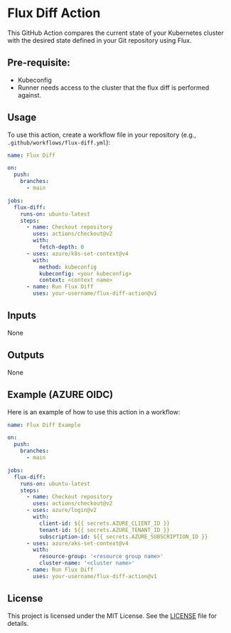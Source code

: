 # Flux Diff Action

This GitHub Action compares the current state of your Kubernetes cluster with the desired state defined in your Git repository using Flux.

## Pre-requisite:
- Kubeconfig
- Runner needs access to the cluster that the flux diff is performed against.

## Usage

To use this action, create a workflow file in your repository (e.g., `.github/workflows/flux-diff.yml`):

```yaml
name: Flux Diff

on:
  push:
    branches:
      - main

jobs:
  flux-diff:
    runs-on: ubuntu-latest
    steps:
      - name: Checkout repository
        uses: actions/checkout@v2
        with:
          fetch-depth: 0
      - uses: azure/k8s-set-context@v4
        with:
          method: kubeconfig
          kubeconfig: <your kubeconfig>
          context: <context name>
      - name: Run Flux Diff
        uses: your-username/flux-diff-action@v1
```

## Inputs

None

## Outputs

None

## Example (AZURE OIDC)

Here is an example of how to use this action in a workflow:

```yaml
name: Flux Diff Example

on:
  push:
    branches:
      - main

jobs:
  flux-diff:
    runs-on: ubuntu-latest
    steps:
      - name: Checkout repository
        uses: actions/checkout@v2
      - uses: azure/login@v2
        with:
          client-id: ${{ secrets.AZURE_CLIENT_ID }}
          tenant-id: ${{ secrets.AZURE_TENANT_ID }}
          subscription-id: ${{ secrets.AZURE_SUBSCRIPTION_ID }}
      - uses: azure/aks-set-context@v4
        with:
          resource-group: '<resource group name>'
          cluster-name: '<cluster name>'
      - name: Run Flux Diff
        uses: your-username/flux-diff-action@v1
```

## License

This project is licensed under the MIT License. See the [LICENSE](LICENSE) file for details.